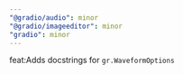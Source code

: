 ```yaml
---
"@gradio/audio": minor
"@gradio/imageeditor": minor
"gradio": minor
---
```


feat:Adds docstrings for `gr.WaveformOptions`
